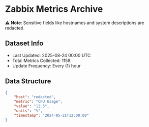 # Zabbix Metrics Archive

⚠️ **Note**: Sensitive fields like hostnames and system descriptions are redacted.

## Dataset Info
- Last Updated: 2025-08-24 00:00 UTC
- Total Metrics Collected: 1158
- Update Frequency: Every (1) hour

## Data Structure
```json
{
    "host": "redacted",
    "metric": "CPU Usage",
    "value": "12.5",
    "units": "%",
    "timestamp": "2024-05-21T12:00:00"
}
```
